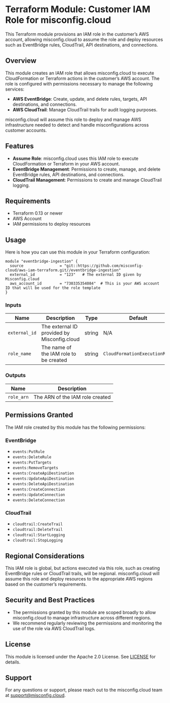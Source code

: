 # Terraform Module: Customer IAM Role for misconfig.cloud

This Terraform module provisions an IAM role in the customer’s AWS account, allowing misconfig.cloud to assume the role and deploy resources such as EventBridge rules, CloudTrail, API destinations, and connections.

## Overview

This module creates an IAM role that allows misconfig.cloud to execute CloudFormation or Terraform actions in the customer’s AWS account. The role is configured with permissions necessary to manage the following services:

- **AWS EventBridge**: Create, update, and delete rules, targets, API destinations, and connections.
- **AWS CloudTrail**: Manage CloudTrail trails for audit logging purposes.

misconfig.cloud will assume this role to deploy and manage AWS infrastructure needed to detect and handle misconfigurations across customer accounts.

## Features

- **Assume Role**: misconfig.cloud uses this IAM role to execute CloudFormation or Terraform in your AWS account.
- **EventBridge Management**: Permissions to create, manage, and delete EventBridge rules, API destinations, and connections.
- **CloudTrail Management**: Permissions to create and manage CloudTrail logging.

## Requirements

- Terraform 0.13 or newer
- AWS Account
- IAM permissions to deploy resources

## Usage

Here is how you can use this module in your Terraform configuration:

```hcl
module "eventbridge-ingestion" {
  source                = "git::https://github.com/misconfig-cloud/aws-iam-terraform.git//eventbridge-ingestion"
  external_id           = "123"   # The external ID given by Misconfig.cloud
  aws_account_id        = "730335354084"  # This is your AWS account ID that will be used for the role template
}

```

### Inputs

| Name                        | Description                                                                   | Type   | Default                       | Required |
|-----------------------------|-------------------------------------------------------------------------------|--------|-------------------------------|----------|
| `external_id`            | The external ID provided by Misconfig.cloud                             | string | N/A                           | Yes      |
| `role_name`                  | The name of the IAM role to be created                                        | string | `CloudFormationExecutionRole`  | No       |

### Outputs

| Name        | Description                    |
|-------------|--------------------------------|
| `role_arn`  | The ARN of the IAM role created |

## Permissions Granted

The IAM role created by this module has the following permissions:

### EventBridge

- `events:PutRule`
- `events:DeleteRule`
- `events:PutTargets`
- `events:RemoveTargets`
- `events:CreateApiDestination`
- `events:UpdateApiDestination`
- `events:DeleteApiDestination`
- `events:CreateConnection`
- `events:UpdateConnection`
- `events:DeleteConnection`

### CloudTrail

- `cloudtrail:CreateTrail`
- `cloudtrail:DeleteTrail`
- `cloudtrail:StartLogging`
- `cloudtrail:StopLogging`

## Regional Considerations

This IAM role is global, but actions executed via this role, such as creating EventBridge rules or CloudTrail trails, will be regional. misconfig.cloud will assume this role and deploy resources to the appropriate AWS regions based on the customer’s requirements.

## Security and Best Practices

- The permissions granted by this module are scoped broadly to allow misconfig.cloud to manage infrastructure across different regions.
- We recommend regularly reviewing the permissions and monitoring the use of the role via AWS CloudTrail logs.

## License

This module is licensed under the Apache 2.0 License. See [LICENSE](./LICENSE) for details.

## Support

For any questions or support, please reach out to the misconfig.cloud team at [support@misconfig.cloud](mailto:support@misconfig.cloud).
